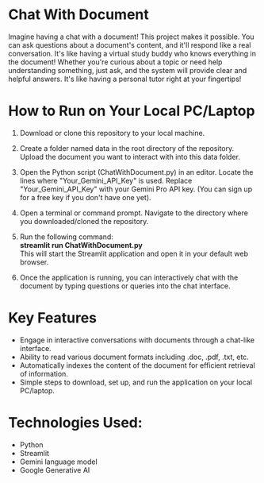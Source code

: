 # Chat With Document

Imagine having a chat with a document! This project makes it possible. You can ask questions about a document's content, and it'll respond like a real conversation. It's like having a virtual study buddy who knows everything in the document! Whether you're curious about a topic or need help understanding something, just ask, and the system will provide clear and helpful answers. It's like having a personal tutor right at your fingertips!

# How to Run on Your Local PC/Laptop

1. Download or clone this repository to your local machine.

2. Create a folder named data in the root directory of the repository. Upload the document you want to interact with into this data folder.

3. Open the Python script (ChatWithDocument.py) in an editor. Locate the lines where "Your_Gemini_API_Key" is used. Replace "Your_Gemini_API_Key" with your Gemini Pro API key. (You can sign up for a free key if you don't have one yet).

4. Open a terminal or command prompt. Navigate to the directory where you downloaded/cloned the repository.

5. Run the following command: <br>
<b>streamlit run ChatWithDocument.py</b><br>
This will start the Streamlit application and open it in your default web browser.

6. Once the application is running, you can interactively chat with the document by typing questions or queries into the chat interface.

# Key Features

- Engage in interactive conversations with documents through a chat-like interface.
- Ability to read various document formats including .doc, .pdf, .txt, etc.
- Automatically indexes the content of the document for efficient retrieval of information.
- Simple steps to download, set up, and run the application on your local PC/laptop.

# Technologies Used:

- Python
- Streamlit
- Gemini language model
- Google Generative AI
